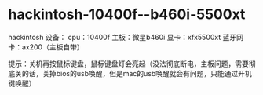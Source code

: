 # hackintosh-10400f--b460i-5500xt
hackintosh
设备：
cpu：10400f
主板：微星b460i
显卡：xfx5500xt
蓝牙网卡：ax200（主板自带）

提示：关机再按鼠标键盘，鼠标键盘灯会亮起（没法彻底断电，主板问题，需要彻底关的话，关掉bios的usb唤醒，但是mac的usb唤醒就会有问题，只能通过开机键唤醒）
